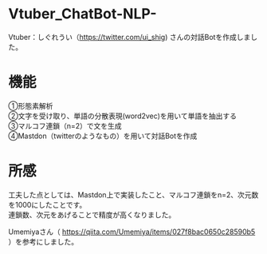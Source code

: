 # Vtuber_ChatBot-NLP-
Vtuber：しぐれうい（https://twitter.com/ui_shig) さんの対話Botを作成しました。<Br>
# 機能<Br>
①形態素解析<Br>
②文字を受け取り、単語の分散表現(word2vec)を用いて単語を抽出する<Br>
③マルコフ連鎖（n=2）で文を生成<Br>
④Mastdon（twitterのようなもの）を用いて対話Botを作成<Br>
# 所感
工夫した点としては、Mastdon上で実装したこと、マルコフ連鎖をn=2、次元数を1000にしたことです。<Br>
  連鎖数、次元をあげることで精度が高くなりました。<Br>

Umemiyaさん（ https://qiita.com/Umemiya/items/027f8bac0650c28590b5 ）を参考にしました。<Br>
